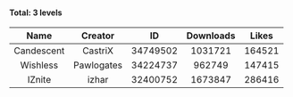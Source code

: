 #### Total: 3 levels

| Name | Creator | ID | Downloads | Likes |
|:---:|:---:|:---:|:---:|:---:|
| Candescent | CastriX | 34749502 | 1031721 | 164521
| Wishless | Pawlogates | 34224737 | 962749 | 147415
| IZnite | izhar | 32400752 | 1673847 | 286416

